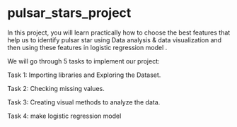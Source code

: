 # pulsar_stars_project

In this project, you will learn practically how to choose the best features that help us to identify pulsar star using Data analysis & data visualization and then using these features in logistic regression model .


We will go through 5 tasks to implement our project:

Task 1: Importing libraries and Exploring the Dataset.

Task 2: Checking missing values.

Task 3: Creating visual methods to analyze the data.

Task 4: make logistic regression model
